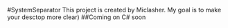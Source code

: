 ﻿#SystemSeparator 
This project is created by Miclasher. 
My goal is to make your desctop more clear) 
##Coming on C# soon
